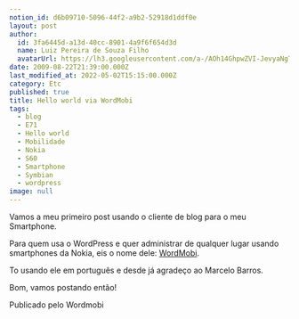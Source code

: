 ```yaml
---
notion_id: d6b09710-5096-44f2-a9b2-52918d1ddf0e
layout: post
author:
  id: 3fa6445d-a13d-40cc-8901-4a9f6f654d3d
  name: Luiz Pereira de Souza Filho
  avatarUrl: https://lh3.googleusercontent.com/a-/AOh14GhpwZVI-JevyaNgTdlrOT6YN20cI6V9Kxtq38Ij8AQ=s100
date: 2009-08-22T21:39:00.000Z
last_modified_at: 2022-05-02T15:15:00.000Z
category: Etc
published: true
title: Hello world via WordMobi
tags:
  - blog
  - E71
  - Hello world
  - Mobilidade
  - Nokia
  - S60
  - Smartphone
  - Symbian
  - wordpress
image: null
---
```


Vamos a meu primeiro post usando o cliente de blog para o meu Smartphone.

Para quem usa o WordPress e quer administrar de qualquer lugar usando smartphones da Nokia, eis o nome dele: [WordMobi](http://code.google.com/p/wordmobi/).

To usando ele em português e desde já agradeço ao Marcelo Barros.

Bom, vamos postando então!

Publicado pelo Wordmobi

